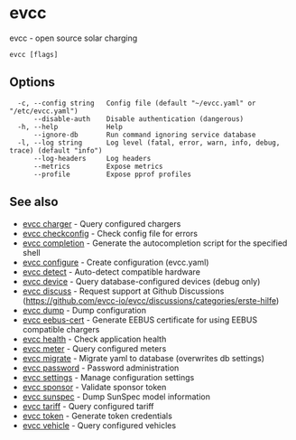 # evcc

evcc - open source solar charging

```
evcc [flags]
```

## Options

```
  -c, --config string   Config file (default "~/evcc.yaml" or "/etc/evcc.yaml")
      --disable-auth    Disable authentication (dangerous)
  -h, --help            Help
      --ignore-db       Run command ignoring service database
  -l, --log string      Log level (fatal, error, warn, info, debug, trace) (default "info")
      --log-headers     Log headers
      --metrics         Expose metrics
      --profile         Expose pprof profiles
```

## See also

* [evcc charger](evcc_charger.md)	 - Query configured chargers
* [evcc checkconfig](evcc_checkconfig.md)	 - Check config file for errors
* [evcc completion](evcc_completion.md)	 - Generate the autocompletion script for the specified shell
* [evcc configure](evcc_configure.md)	 - Create configuration (evcc.yaml)
* [evcc detect](evcc_detect.md)	 - Auto-detect compatible hardware
* [evcc device](evcc_device.md)	 - Query database-configured devices (debug only)
* [evcc discuss](evcc_discuss.md)	 - Request support at Github Discussions (https://github.com/evcc-io/evcc/discussions/categories/erste-hilfe)
* [evcc dump](evcc_dump.md)	 - Dump configuration
* [evcc eebus-cert](evcc_eebus-cert.md)	 - Generate EEBUS certificate for using EEBUS compatible chargers
* [evcc health](evcc_health.md)	 - Check application health
* [evcc meter](evcc_meter.md)	 - Query configured meters
* [evcc migrate](evcc_migrate.md)	 - Migrate yaml to database (overwrites db settings)
* [evcc password](evcc_password.md)	 - Password administration
* [evcc settings](evcc_settings.md)	 - Manage configuration settings
* [evcc sponsor](evcc_sponsor.md)	 - Validate sponsor token
* [evcc sunspec](evcc_sunspec.md)	 - Dump SunSpec model information
* [evcc tariff](evcc_tariff.md)	 - Query configured tariff
* [evcc token](evcc_token.md)	 - Generate token credentials
* [evcc vehicle](evcc_vehicle.md)	 - Query configured vehicles


